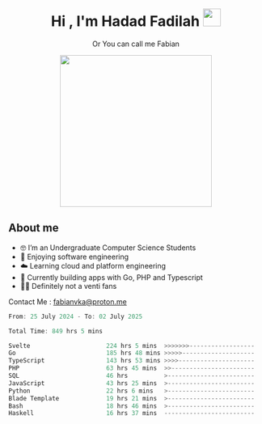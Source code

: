 <h1 align="center">Hi , I'm Hadad Fadilah  <img src="https://media.giphy.com/media/hvRJCLFzcasrR4ia7z/giphy.gif" width="35" ></h1>
<p align="center"><span>Or You can call me <span style="font: bold">Fabian</span></p>
<p align="center">
<img src="https://media.tenor.com/78dNivDemDAAAAAi/speech-bubble-venti.gif" width="300"/>    
</p>

##  About me
- 🤓 I’m an Undergraduate Computer Science Students
- 🍰 Enjoying software engineering
- ☁️ Learning cloud and platform engineering
- 🧰 Currently building apps with Go, PHP and Typescript 
- 🏃‍♂️ Definitely not a venti fans

Contact Me : fabianvka@proton.me

<!--START_SECTION:waka-->

```go
From: 25 July 2024 - To: 02 July 2025

Total Time: 849 hrs 5 mins

Svelte                     224 hrs 5 mins  >>>>>>>------------------   26.18 %
Go                         185 hrs 48 mins >>>>>--------------------   21.71 %
TypeScript                 143 hrs 53 mins >>>>---------------------   16.81 %
PHP                        63 hrs 45 mins  >>-----------------------   07.45 %
SQL                        46 hrs          >------------------------   05.38 %
JavaScript                 43 hrs 25 mins  >------------------------   05.07 %
Python                     22 hrs 6 mins   >------------------------   02.58 %
Blade Template             19 hrs 21 mins  >------------------------   02.26 %
Bash                       18 hrs 46 mins  >------------------------   02.19 %
Haskell                    16 hrs 37 mins  -------------------------   01.94 %
```

<!--END_SECTION:waka-->




<!--
**Fadil-Tao/Fadil-Tao** is a ✨ _special_ ✨ repository because its `README.md` (this file) appears on your GitHub profile.


